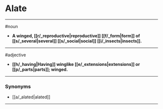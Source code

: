 # Alate
---
#noun
- **A winged, [[r/_reproductive|reproductive]] [[f/_form|form]] of [[s/_several|several]] [[s/_social|social]] [[i/_insects|insects]].**
---
#adjective
- **[[h/_having|Having]] winglike [[e/_extensions|extensions]] or [[p/_parts|parts]]; winged.**
---
### Synonyms
- [[a/_alated|alated]]
---
